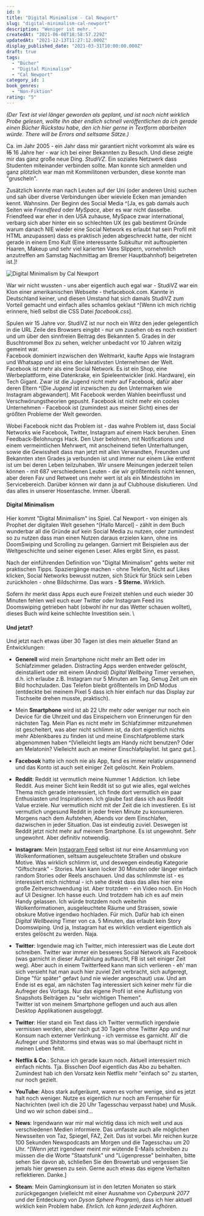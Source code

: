```yaml
---
id: 9
title: "Digital Minimalism - Cal Newport"
slug: "digital-minimalism-cal-newport"
description: "Weniger ist mehr. "
createdAt: "2021-06-08T18:58:57.229Z"
updatedAt: "2021-12-13T11:27:12.000Z"
display_published_date: "2021-03-31T10:00:00.000Z"
draft: true
tags:
  - "Bücher"
  - "Digital Minimalism"
  - "Cal Newport"
category_id: 1
book_genres:
  - "Non-Fiktion"
rating: "5"
---
```


*(Der Text ist viel länger geworden als geplant, und ist noch nicht wirklich Probe gelesen, wollte ihn aber endlich schnell veröffentlichen da ich gerade einen Bücher Rückstau habe, den ich hier gerne in Textform abarbeiten würde. There will be Errors and seltsame Sätze.)*

Ca. im Jahr 2005 - ein Jahr dass mir garantiert nicht vorkommt als wäre es ~~15~~ 16 Jahre her - war ich bei einer Bekannten zu Besuch. Und diese zeigte mir das ganz große neue Ding. _StudiVZ_. Ein soziales Netzwerk dass Studenten miteinander verbinden sollte. Man konnte sich anmelden und ganz plötzlich war man mit Kommilitonen verbunden, diese konnte man "gruscheln".

Zusätzlich konnte man nach Leuten auf der Uni (oder anderen Unis) suchen und sah über diverse Verbindungen über wieviele Ecken man jemanden kennt. Wahnsinn. Der Beginn des Social Media ^[Ja, es gab damals auch Seiten wie _Friendfeed_ oder _MySpace_, aber es war nicht dasselbe. Friendfeed war eher in den USA zuhause, MySpace zwar international, verbarg sich aber hinter ein so schlechten UX (es gab bestimmt Gründe warum danach NIE wieder eine Social Network es erlaubt hat sein Profil mit HTML anzupassen) dass es praktisch jeden abgeschreckt hatte, der nicht gerade in einem Emo Kult (Eine interessante Subkultur mit auftoupierten Haaren, Makeup und sehr viel karierten Vans Slippern, vornehmlich anzutreffen am Samstag Nachmittag am Bremer Hauptbahnhof) beigetreten ist.]!

![Digital Minimalism by Cal Newport](https://res.cloudinary.com/dlsll9dkn/image/upload/v1623176591/photo_2021_02_23_19_43_09_bbbdd6255d.jpg)


War wir nicht wussten - uns aber eigentlich auch egal war - StudiVZ war ein Klon einer amerikanischen Webseite - thefacebook.com. Kannte in Deutschland keiner, und diesen Umstand hat sich damals StudiVZ zum Vorteil gemacht und einfach alles schamlos geklaut ^[Wenn ich mich richtig erinnere, hieß selbst die CSS Datei *facebook.css*].

Spulen wir 15 Jahre vor. StudiVZ ist nur noch ein Witz den jeder gelegentlich in die URL Zeile des Browsers eingibt - nur um zusehen ob es noch existiert und um über den sinnfreien Beitrag des Bekannten 5. Grades in der Buschtrommel Box zu sehen, welcher unbedacht vor 10 Jahren witzig gemeint war. \
Facebook dominiert inzwischen den Weltmarkt, kaufte Apps wie Instagram und Whatsapp und ist eins der lukrativsten Unternehmen der Welt. Facebook ist mehr als eine Social Network. Es ist ein Shop, eine Werbeplattform, eine Datenkrake, ein Spieleentwickler (inkl. Hardware), ein Tech Gigant.  Zwar ist die Jugend nicht mehr auf Facebook, dafür aber deren Eltern ^[Die _Jugend_ ist inzwischen zu den Untermarken wie Instagram abgewandert]. Mit Facebook werden Wahlen beeinflusst und Verschwörungstheorien gepusht. Facebook ist nicht mehr ein cooles Unternehmen - Facebook ist (zumindest aus meiner Sicht) eines der größten Probleme der Welt geworden. 

Wobei Facebook nicht das Problem ist - das wahre Problem ist, dass Social Networks wie Facebook, Twitter, Instagram auf einem Hack beruhen. Einen Feedback-Belohnungs Hack. Den User belohnen, mit Notifications und einem vermeintlichen Mehrwert, mit anscheinend tiefen Unterhaltungen, sowie die Gewissheit dass man jetzt mit allen Verwandten, Freunden und Bekannten xten Grades ja verbunden ist und immer nur einem Like entfernt ist um bei deren Leben teilzuhaben. Wir unsere Meinungen jederzeit teilen können - mit 687 verschiedenen Leuten - die wir größtenteils nicht kennen, aber deren Fav und Retweet uns mehr wert ist als ein Mindestlohn im Servicebereich. Darüber können wir dann ja auf Clubhouse diskutieren. Und das alles in unserer Hosentasche. Immer. Überall. 

#### Digital Minimalism

Hier kommt "Digital Minimalism" ins Spiel. Cal Newport - von einigen als Prophet der digitalen Welt gesehen ^[Hallo Marcel] - zählt in dem Buch wunderbar all die Gründe auf kein Social Media zu nutzen, oder zumindest so zu nutzen dass man einen Nutzen daraus erzielen kann, ohne ins DoomSwiping und Scrolling zu gelangen. Garniert mit Beispielen aus der Weltgeschichte und seiner eigenen Leser. Alles ergibt Sinn, es passt. 

Nach der einführenden Definition von "Digital Minimalism" gehts weiter mit praktischen Tipps. Spaziergänge machen - ohne Telefon, Nicht auf Likes klicken, Social Networks bewusst nutzen, sich Stück für Stück sein Leben zurückholen - ohne Bildschirme. Das wars - **5 Sterne.** Wirklich. 

Sofern ihr merkt dass Apps euch eure Freizeit stehlen und euch wieder 30 Minuten fehlen weil euch euer Twitter oder Instagram Feed ins Doomswiping getrieben habt (obwohl ihr nur das Wetter schauen wolltet), dieses Buch wird keine schlechte Investition sein. \


#### Und jetzt?
Und jetzt nach etwas über 30 Tagen ist dies mein aktueller Stand an Entwicklungen: 

- **Generell** wird mein Smartphone nicht mehr am Bett oder im Schlafzimmer geladen. Distracting Apps werden entweder gelöscht, deinstalliert oder mit einem (Android) _Digital Wellbeing_ Timer versehen, d.h. ich erlaube z.B. Instagram nur 5 Minuten am Tag. Genug Zeit um ein Bild hochzuladen. 
Das Telefon bleibt größtenteils im DnD Modus (entdeckte bei meinem Pixel 5 dass ich hier einfach nur das Display zur Tischseite drehen musste, praktisch).

- Mein **Smartphone** wird ist ab 22 Uhr mehr oder weniger nur noch ein Device für die Uhrzeit und das Einspeichern von Erinnerungen für den nächsten Tag. Mein Plan es nicht mehr im Schlafzimmer mitzunehmen ist gescheitert, was aber nicht schlimm ist, da dort eigentlich nichts mehr Ablenkbares zu finden ist und meine Einschlafprobleme stark abgenommen haben ^[Vielleicht liegts am Handy nicht benutzen? Oder am Melatonin? Vielleicht auch an meiner Einschlafplaylist. Ist ganz gut.]. 

- **Facebook** hatte ich noch nie als App, fand es immer relativ unspannend und das Konto ist auch seit einiger Zeit gelöscht. Kein Problem. 

- **Reddit**: Reddit ist vermutlich meine Nummer 1 Addiction. Ich liebe Reddit. Aus meiner Sicht kein  Reddit ist so gut wie alles, egal welches Thema mich gerade interessiert, ich finde dort vermutlich ein paar Enthusiasten und Inspirationen. Ich glaube fast dass ich aus Reddit Value erziele. Nur vermutlich nicht mit der Zeit die ich investieren. Es ist vermutlich ungesund Reddit in jeder freien Minute zu konsumieren. Morgens nach dem Aufstehen, Abends vor dem Einschlafen, dazwischen in jeder Situation. Das ist eindeutig zuviel. Deswegen ist Reddit jetzt nicht mehr auf meinem Smartphone. Es ist ungewohnt. Sehr ungewohnt. Aber definitiv notwendig. 

- **Instagram**: Mein [Instagram Feed](https://instagram.com/flrnz) selbst ist nur eine Ansammlung von Wolkenformationen, seltsam ausgeleuchtete Straßen und obskure Motive. Was wirklich schlimm ist, und deswegen eindeutig Kategorie "Giftschrank" - Stories. Man kann locker 30 Minuten oder länger einfach random Stories oder Reels anschauen. Und das schlimmste ist - es interessiert mich nichtmal - ich sehe direkt dass das alles hier eine große Zeitverschwendung ist. Aber trotzdem - ein Video noch. Ein Hoch auf UI Designer. Ich hasse euch. 
Und trotzdem hab ich es auf mein Handy gelassen. Ich würde trotzdem noch weiterhin Wolkenformationen, ausgeleuchtete Räume und Strassen, sowie obskure Motive irgendwo hochladen. Für mich. Dafür hab ich einen _Digital Wellbeeing_ Timer von ca. 5 Minuten, das erlaubt kein Story Doomswiping. Und ja, Instagram hat es wirklich verdient eigentlich als erstes gelöscht zu werden. Naja. 

- **Twitter**: Irgendwie mag ich Twitter, mich interessiert was die Leute dort schreiben. Twitter war immer ein besseres Social Network als Facebook (was garnicht in dieser Aufzählung auftaucht, FB ist seit einiger Zeit weg). Aber auch in einem Twitterfeed kann man sich verlieren - eh' man sich versieht hat man auch hier zuviel Zeit verbracht, sich aufgeregt, Dinge "für später" gefavt (und nie wieder angeschaut) usw. Und am Ende ist es egal, am nächsten Tag interessiert sich keiner mehr für die Aufreger des Vortags. Nur das eigene Profil ist eine Auflistung von Snapshots Beiträgen zu "sehr wichtigen Themen". \
Twitter ist von meinem Smartphone geflogen und auch aus allen Desktop Applikationen ausgeloggt. 

- **Twitter**: Hier stand ein Text dass ich Twitter vermutlich irgendwie vermissen werden, aber nach gut 30 Tagen ohne Twitter App und nur Konsum nach externer Verlinkung - ich vermisse es garnicht. All' die Aufreger und Shitstorms sind etwas was so mal überhaupt nicht in meinen Leben fehlt.

- **Netflix & Co**.: Schaue ich gerade kaum noch. Aktuell interessiert mich einfach nichts. Tja. Bisschen Doof eigentlich das Abo zu behalten. Zumindest hab ich den Vorsatz kein Netflix mehr "einfach so" zu starten, nur noch gezielt. 

- **YouTube**: Abos stark aufgeräumt, waren es vorher wenige, sind es jetzt halt noch weniger. Nutze es eigentlich nur noch am Fernseher für Nachrichten (weil ich die 20 Uhr Tagesschau verpasst habe) und Musik. Und wo wir schon dabei sind...

- **News**: Irgendwann war mir mal wichtig dass ich mich weit und aus verschiedenen Medien informiere. Das umfasste auch alle möglichen Newsseiten von Taz, Spiegel, FAZ, Zeit. Das ist vorbei. Mir reichen kurze 100 Sekunden Newspodcasts am Morgen und die Tagesschau um 20 Uhr. ^[Wenn jetzt irgendwer meint mir wütende E-Mails schreiben zu müssen die die Worte "Staatsfunk" und "Lügenpresse" beinhalten, bitte sehen Sie davon ab, schließen Sie den Browertab und vergessen Sie jemals hier gewesen zu sein. Gerne auch etwas das eigene Verhalten reflektieren. Danke.]

- **Steam**: Mein Gamingkonsum ist in den letzten Monaten so stark zurückgegangen (vielleicht mit einer Ausnahme von *Cyberpunk 2077* und der Entdeckung von *Dyson Sphere Program*), dass ich hier aktuell wirklich kein Problem habe. *Ehrlich. Ich kann jederzeit Aufhören.*

